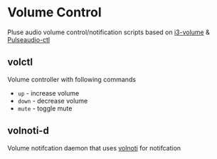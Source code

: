 # Volume Control
Pluse audio volume control/notification scripts based on [i3-volume](https://github.com/hastinbe/i3-volume) & [Pulseaudio-ctl](https://github.com/graysky2/pulseaudio-ctl)

## volctl
Volume controller with following commands
* `up`      - increase volume
* `down`    - decrease volume
* `mute`    - toggle mute 

## volnoti-d
Volume notifcation daemon that uses [volnoti](https://github.com/davidbrazdil/volnoti) for notifcation
